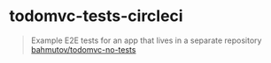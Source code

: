 # todomvc-tests-circleci
> Example E2E tests for an app that lives in a separate repository [bahmutov/todomvc-no-tests](https://github.com/bahmutov/todomvc-no-tests)
